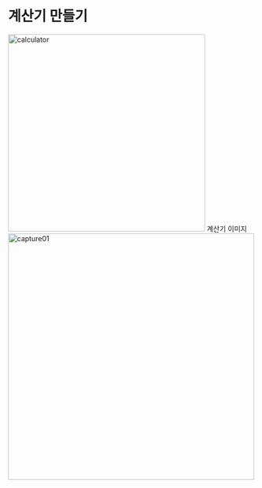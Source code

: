 <H1>계산기 만들기</H1>

<img width="400" alt="calculator" scr="https://user-images.githubusercontent.com/76245273/104889911-31d49c00-59b2-11eb-8e7f-038821153045.png">
계산기 이미지
<img width="500" alt="capture01" src="https://user-images.githubusercontent.com/39156670/102973525-36876b00-4540-11eb-865b-f945898fa97d.png">
 

